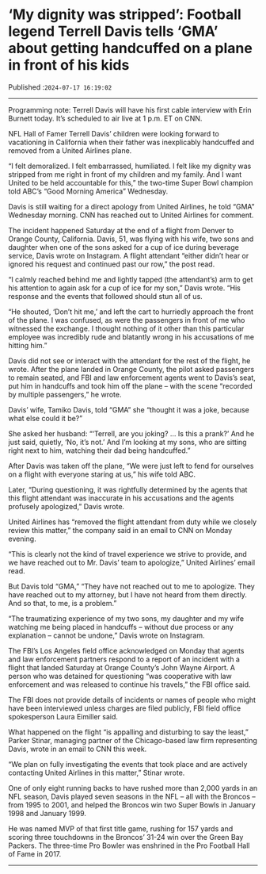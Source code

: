 # ‘My dignity was stripped’: Football legend Terrell Davis tells ‘GMA’ about getting handcuffed on a plane in front of his kids

Published :`2024-07-17 16:19:02`

---

Programming note: Terrell Davis will have his first cable interview with Erin Burnett today. It’s scheduled to air live at 1 p.m. ET on CNN.

NFL Hall of Famer Terrell Davis’ children were looking forward to vacationing in California when their father was inexplicably handcuffed and removed from a United Airlines plane.

“I felt demoralized. I felt embarrassed, humiliated. I felt like my dignity was stripped from me right in front of my children and my family. And I want United to be held accountable for this,” the two-time Super Bowl champion told ABC’s “Good Morning America” Wednesday.

Davis is still waiting for a direct apology from United Airlines, he told “GMA” Wednesday morning. CNN has reached out to United Airlines for comment.

The incident happened Saturday at the end of a flight from Denver to Orange County, California. Davis, 51, was flying with his wife, two sons and daughter when one of the sons asked for a cup of ice during beverage service, Davis wrote on Instagram. A flight attendant “either didn’t hear or ignored his request and continued past our row,” the post read.

“I calmly reached behind me and lightly tapped (the attendant’s) arm to get his attention to again ask for a cup of ice for my son,” Davis wrote. “His response and the events that followed should stun all of us.

“He shouted, ‘Don’t hit me,’ and left the cart to hurriedly approach the front of the plane. I was confused, as were the passengers in front of me who witnessed the exchange. I thought nothing of it other than this particular employee was incredibly rude and blatantly wrong in his accusations of me hitting him.”

Davis did not see or interact with the attendant for the rest of the flight, he wrote. After the plane landed in Orange County, the pilot asked passengers to remain seated, and FBI and law enforcement agents went to Davis’s seat, put him in handcuffs and took him off the plane – with the scene “recorded by multiple passengers,” he wrote.

Davis’ wife, Tamiko Davis, told “GMA” she “thought it was a joke, because what else could it be?”

She asked her husband: “‘Terrell, are you joking? … Is this a prank?’ And he just said, quietly, ‘No, it’s not.’ And I’m looking at my sons, who are sitting right next to him, watching their dad being handcuffed.”

After Davis was taken off the plane, “We were just left to fend for ourselves on a flight with everyone staring at us,” his wife told ABC.

Later, “During questioning, it was rightfully determined by the agents that this flight attendant was inaccurate in his accusations and the agents profusely apologized,” Davis wrote.

United Airlines has “removed the flight attendant from duty while we closely review this matter,” the company said in an email to CNN on Monday evening.

“This is clearly not the kind of travel experience we strive to provide, and we have reached out to Mr. Davis’ team to apologize,” United Airlines’ email read.

But Davis told “GMA,” “They have not reached out to me to apologize. They have reached out to my attorney, but I have not heard from them directly. And so that, to me, is a problem.”

“The traumatizing experience of my two sons, my daughter and my wife watching me being placed in handcuffs – without due process or any explanation – cannot be undone,” Davis wrote on Instagram.

The FBI’s Los Angeles field office acknowledged on Monday that agents and law enforcement partners respond to a report of an incident with a flight that landed Saturday at Orange County’s John Wayne Airport. A person who was detained for questioning “was cooperative with law enforcement and was released to continue his travels,” the FBI office said.

The FBI does not provide details of incidents or names of people who might have been interviewed unless charges are filed publicly, FBI field office spokesperson Laura Eimiller said.

What happened on the flight “is appalling and disturbing to say the least,” Parker Stinar, managing partner of the Chicago-based law firm representing Davis, wrote in an email to CNN this week.

“We plan on fully investigating the events that took place and are actively contacting United Airlines in this matter,” Stinar wrote.

One of only eight running backs to have rushed more than 2,000 yards in an NFL season, Davis played seven seasons in the NFL – all with the Broncos – from 1995 to 2001, and helped the Broncos win two Super Bowls in January 1998 and January 1999.

He was named MVP of that first title game, rushing for 157 yards and scoring three touchdowns in the Broncos’ 31-24 win over the Green Bay Packers. The three-time Pro Bowler was enshrined in the Pro Football Hall of Fame in 2017.

---

